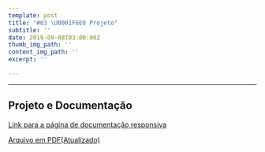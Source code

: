 ```yaml
---
template: post
title: "#03 \U0001F6E0️ Projeto"
subtitle: ''
date: 2019-09-08T03:00:00Z
thumb_img_path: ''
content_img_path: ''
excerpt: ''

---
```

***

## Projeto e Documentação

[Link para a página de documentação responsiva](https://unimani.netlify.com/docs/)

[Arquivo em PDF(Atualizado)](https://drive.google.com/file/d/176sFs_WZ35bfYcMopncP5UJEpm9MZ4E9/view?usp=sharing)